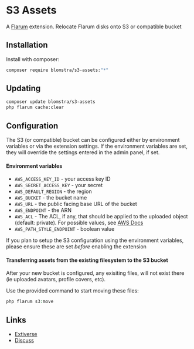 # S3 Assets

A [Flarum](http://flarum.org) extension. Relocate Flarum disks onto S3 or compatible bucket

## Installation

Install with composer:

```sh
composer require blomstra/s3-assets:"*"
```

## Updating

```sh
composer update blomstra/s3-assets
php flarum cache:clear
```

## Configuration

The S3 (or compatible) bucket can be configured either by environment variables or via the extension settings. If the environment variables are set, they will override the settings entered in the admin panel, if set.

#### Environment variables
- `AWS_ACCESS_KEY_ID` - your access key ID
- `AWS_SECRET_ACCESS_KEY` - your secret
- `AWS_DEFAULT_REGION` - the region
- `AWS_BUCKET` - the bucket name
- `AWS_URL` - the public facing base URL of the bucket
- `AWS_ENDPOINT` - the ARN
- `AWS_ACL` - The ACL, if any, that should be applied to the uploaded object (default: private). For possible values, see [AWS Docs](https://docs.aws.amazon.com/AmazonS3/latest/dev/acl-overview.html#canned-acl) 
- `AWS_PATH_STYLE_ENDPOINT` - boolean value

If you plan to setup the S3 configuration using the environment variables, please ensure these are set _before_ enabling the extension

#### Transferring assets from the existing filesystem to the S3 bucket

After your new bucket is configured, any exisiting files, will not exist there (ie uploaded avatars, profile covers, etc).

Use the provided command to start moving these files:

```php
php flarum s3:move
```

## Links

- [Extiverse](https://extiverse.com/extension/blomstra/s3-assets)
- [Discuss](https://discuss.flarum.org/d/PUT_DISCUSS_SLUG_HERE)
